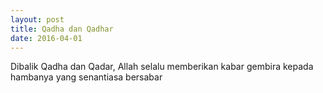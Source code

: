 ```yaml
---
layout: post
title: Qadha dan Qadhar
date: 2016-04-01
---
```


Dibalik Qadha dan Qadar, Allah selalu memberikan kabar gembira kepada hambanya yang senantiasa bersabar
